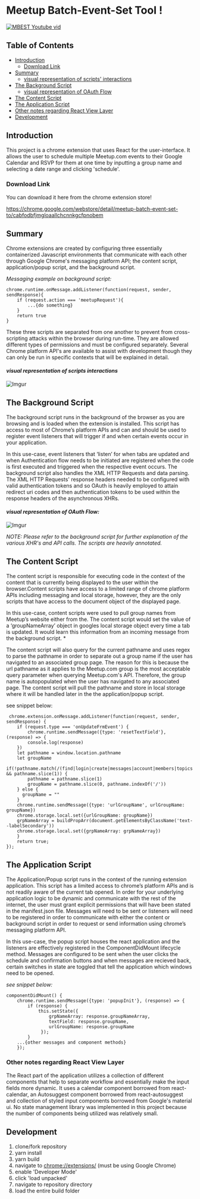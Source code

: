 


# Meetup Batch-Event-Set Tool !
[
![MBEST Youtube vid](https://i.imgur.com/UvNbgOR.png)](https://www.youtube.com/watch?v=SrPmpsEeKl0)


## Table of Contents
  - [Introduction](#introduction)
    + [Download Link](#download-link)
  - [Summary](#summary)
    + [visual representation of scripts' interactions](#visual-representation-of-scripts-interactions)
  - [The Background Script](#the-background-script)
    + [visual representation of OAuth Flow](#visual-representation-of-oauth-flow)
  - [The Content Script](#the-content-script)
  - [The Application Script](#the-application-script)
  - [Other notes regarding React View Layer](#other-notes-regarding-react-view-layer)
  - [Development](#development)

## **Introduction** 

This project is a chrome extension that uses React for the user-interface. It allows the user to schedule multiple Meetup.com events to their Google Calendar and RSVP for them at one time by inputting a group name and selecting a date range and clicking 'schedule'. 

### **Download Link**

You can download it here from the chrome extension store! 

https://chrome.google.com/webstore/detail/meetup-batch-event-set-to/cabfodbfjmgloaallchcnnkgcfpnobem

## **Summary** 

Chrome extensions are created by configuring three essentially containerized Javascript environments that communicate with each other through Google Chrome's messaging platform API; the content script,  application/popup script, and the background script. 

*Messaging example on background script:*

    chrome.runtime.onMessage.addListener(function(request, sender, sendResponse){ 
	    if (request.action === 'meetupRequest'){
		    ...{do something}    
		}
		return true
	} 




These three scripts are separated from one another to prevent from cross-scripting attacks within the browser during run-time. They are allowed different types of permissions and must be configured separately. Several Chrome platform API's are  available to assist with development though they can only be run in specific contexts that will be explained in detail. 

#### *visual representation of scripts interactions*

![Imgur](https://i.imgur.com/c8zZt9M.png)


## **The Background Script**

The background script runs in the background of the browser as you are browsing and is loaded when the extension is installed. This script has access to most of Chrome’s platform APIs and can and should be used to register event listeners that will trigger if and when certain events occur in your application.

In this use-case, event listeners that ‘listen’ for when tabs are updated  and when Authentication flow needs to be initiated are registered when the code is first executed and triggered when the respective event occurs. The background script also handles the XML HTTP Requests and data parsing. The XML HTTP Requests' response headers needed to be configured with valid authentication tokens and so OAuth is heavily employed to attain redirect uri codes and then authentication tokens to be used within the response headers of the asynchronous XHRs.

#### *visual representation of OAuth Flow:*

![Imgur](https://i.imgur.com/Zv6vLiT.png)

*NOTE: Please refer to the background script for further explanation of the various XHR's and API calls. The scripts are heavily annotated.*

## **The Content Script**

The content script is responsible for executing code in the context of the content that is currently being displayed to the user within the browser.Content scripts have access to a limited range of chrome platform APIs including messaging and local storage, however, they are the only scripts that have access to the document object of the displayed page. 

In this use-case, content scripts were used to pull group names from Meetup’s website either from the. The content script would set the value of a ‘groupNameArray’ object in googles local storage object every time a tab is updated. It would learn this information from an incoming message from the background script. *

 The content script will also query for the current pathname and uses regex to parse the pathname in order to separate out a group name if the user has navigated to an associated group page. The reason for this is because the url pathname as it applies to the Meetup.com group is the most acceptable query parameter when querying Meetup.com's API. Therefore, the group name is autopopulated when the user has navigated to any associated page. The content script will pull the pathname and store in local storage where it will be handled later in the the application/popup script.

see snippet below: 

     chrome.extension.onMessage.addListener(function(request, sender, sendResponse) { 
	    if (request.type === 'onUpdateFrmEvent') { 
		    chrome.runtime.sendMessage({type: 'resetTextField'}, (response) => {
		    console.log(response)
	    }) 
	    let pathname = window.location.pathname
	    let groupName 
	    if(!pathname.match(/(find|login|create|messages|account|members|topics|apps|meetup_api)/) && pathname.slice(1)) {
		    pathname = pathname.slice(1)
		    groupName = pathname.slice(0, pathname.indexOf('/')) 
	    } else {
	      groupName = ""
	    }
	    chrome.runtime.sendMessage({type: 'urlGroupName', urlGroupName: groupName})
	    chrome.storage.local.set({urlGroupName: groupName}) 
	    grpNameArray = buildPropArr(document.getElementsByClassName('text--labelSecondary'))
	    chrome.storage.local.set({grpNameArray: grpNameArray})
	    }
	    return true;
	});





## **The Application Script**


The Application/Popup script runs in the context of the running extension application. This script has a limited access to chrome’s platform APIs and is not readily aware of the current tab opened. In order for your underlying application logic to be dynamic and communicate with the rest of the internet, the user must grant explicit permissions that will have been stated in the manifest.json file. Messages will need to be sent or listeners will need to be registered in order to communicate with either the content or background script in order to request or send information using chrome’s messaging platform API.

In this use-case, the popup script houses the react application and the listeners are effectively registered in the ComponentDidMount lifecycle method. Messages are configured to be sent when the user clicks the schedule and confirmation buttons and when messages are recieved back, certain switches in state are toggled that tell the application which windows need to be opened. 

*see snippet below:*

    componentDidMount() {
	    chrome.runtime.sendMessage({type: 'popupInit'}, (response) => {
		    if (response) {
			    this.setState({
				    grpNameArray: response.groupNameArray,
				    textField: response.groupName,
				    urlGroupName: response.groupName
				 });
			}
		...{other messages and component methods}
		});

### **Other notes regarding React View Layer**

The React part of the application utilizes a collection of different components that help to separate workflow and essentially make the input fields more dynamic. It uses a calendar component borrowed from react-calendar, an Autosuggest component borrowed from react-autosuggest and collection of styled input components borrowed from Google's material ui. No state management library was implemented in this project because the number of components being utilized was relatively small. 

## Development

 1. clone/fork repository
 2. yarn install
 3. yarn build
 4. navigate to [chrome://extensions/](chrome://extensions/) (must be using Google Chrome)
 5. enable 'Developer Mode'
 6. click 'load unpacked'
 7. navigate to repository directory
 8. load the entire build folder
